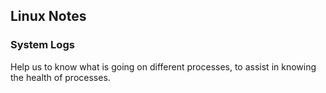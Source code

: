 ## Linux Notes

### System Logs
Help us to know what is going on different processes, to assist in knowing the health of processes.
